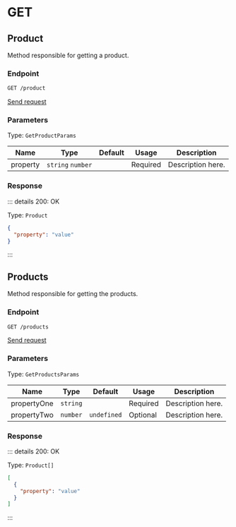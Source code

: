 # GET

## Product

Method responsible for getting a product.

### Endpoint

```sh
GET /product
```

[Send request](https://hopp.sh/r/KC6zbfBzNX44 '/product')

### Parameters

Type: `GetProductParams`

| Name     | Type              | Default | Usage    | Description       |
| -------- | ----------------- | ------- | -------- | ----------------- |
| property | `string` `number` |         | Required | Description here. |

### Response

::: details 200: OK

Type: `Product`

```json
{
  "property": "value"
}
```

:::

## Products

Method responsible for getting the products.

### Endpoint

```sh
GET /products
```

[Send request](https://hopp.sh/r/H2O26ilPwJLs '/products')

### Parameters

Type: `GetProductsParams`

| Name        | Type     | Default     | Usage    | Description       |
| ----------- | -------- | ----------- | -------- | ----------------- |
| propertyOne | `string` |             | Required | Description here. |
| propertyTwo | `number` | `undefined` | Optional | Description here. |

### Response

::: details 200: OK

Type: `Product[]`

```json
[
  {
    "property": "value"
  }
]
```

:::
